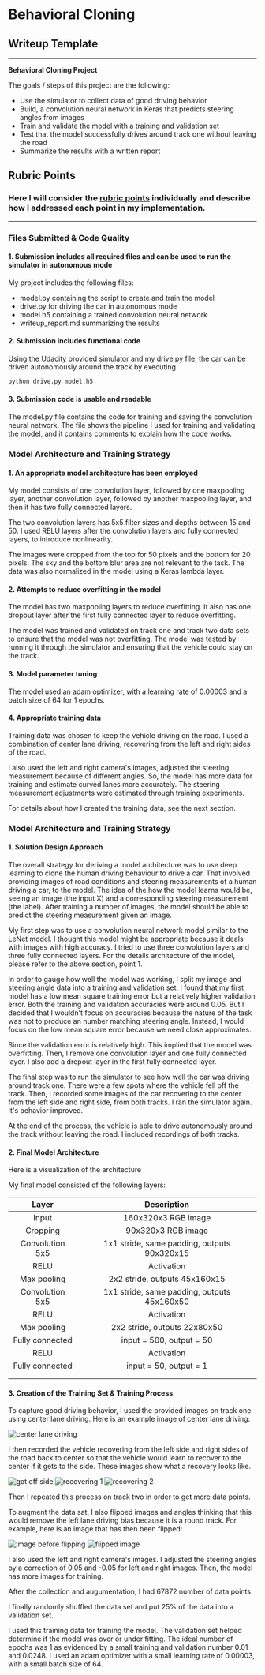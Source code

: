 # **Behavioral Cloning** 

## Writeup Template

---

**Behavioral Cloning Project**

The goals / steps of this project are the following:
* Use the simulator to collect data of good driving behavior
* Build, a convolution neural network in Keras that predicts steering angles from images
* Train and validate the model with a training and validation set
* Test that the model successfully drives around track one without leaving the road
* Summarize the results with a written report


[//]: # (Image References)

[image1]: ./center.jpg "Center lane driving"
[image2]: ./off_side.jpg "Driving off side"
[image3]: ./recovery1.jpg "Recovery Image"
[image4]: ./recovery2.jpg "Recovery Image"
[image5]: ./before_flip.jpg "Image before flipping"
[image6]: ./after_flip.jpg "Image after flipping"



## Rubric Points
### Here I will consider the [rubric points](https://review.udacity.com/#!/rubrics/432/view) individually and describe how I addressed each point in my implementation.  

---
### Files Submitted & Code Quality

#### 1. Submission includes all required files and can be used to run the simulator in autonomous mode

My project includes the following files:
* model.py containing the script to create and train the model
* drive.py for driving the car in autonomous mode
* model.h5 containing a trained convolution neural network 
* writeup_report.md summarizing the results

#### 2. Submission includes functional code
Using the Udacity provided simulator and my drive.py file, the car can be driven autonomously around the track by executing 
```sh
python drive.py model.h5
```

#### 3. Submission code is usable and readable

The model.py file contains the code for training and saving the convolution neural network. The file shows the pipeline I used for training and validating the model, and it contains comments to explain how the code works.

### Model Architecture and Training Strategy

#### 1. An appropriate model architecture has been employed

My model consists of one convolution layer, followed by one maxpooling layer, another convolution layer, followed by another maxpooling layer, and then it has two fully connected layers.

The two convolution layers has 5x5 filter sizes and depths between 15 and 50.  I used RELU layers after the convolution layers and fully connected layers, to introduce nonlinearity.

The images were cropped from the top for 50 pixels and the bottom for 20 pixels.  The sky and the bottom blur area are not relevant to the task.  The data was also normalized in the model using a Keras lambda layer.  

#### 2. Attempts to reduce overfitting in the model

The model has two maxpooling layers to reduce overfitting.  It also has one dropout layer after the first fully connected layer to reduce overfitting. 

The model was trained and validated on track one and track two data sets to ensure that the model was not overfitting. The model was tested by running it through the simulator and ensuring that the vehicle could stay on the track.

#### 3. Model parameter tuning

The model used an adam optimizer, with a learning rate of 0.00003 and a batch size of 64 for 1 epochs.

#### 4. Appropriate training data

Training data was chosen to keep the vehicle driving on the road. I used a combination of center lane driving, recovering from the left and right sides of the road.

I also used the left and right camera's images, adjusted the steering measurement because of different angles.  So, the model has more data for training and estimate curved lanes more accurately.  The steering measurement adjustments were estimated through training experiments.

For details about how I created the training data, see the next section. 

### Model Architecture and Training Strategy

#### 1. Solution Design Approach

The overall strategy for deriving a model architecture was to use deep learning to clone the human driving behaviour to drive a car.  That involved providing images of road conditions and steering measurements of a human driving a car, to the model.  The idea of the how the model learns would be, seeing an image (the input X) and a corresponding steering measurement (the label).  After training a number of images, the model should be able to predict the steering measurement given an image.  

My first step was to use a convolution neural network model similar to the LeNet model.  I thought this model might be appropriate because it deals with images with high accuracy.  I tried to use three convolution layers and three fully connected layers.  For the details architecture of the model, please refer to the above section, point 1.

In order to gauge how well the model was working, I split my image and steering angle data into a training and validation set. I found that my first model has a low mean square training error but a relatively higher validation error.  Both the training and validation accuracies were around 0.05.  But I decided that I wouldn't focus on accuracies because the nature of the task was not to produce an number matching steering angle.  Instead, I would focus on the low mean square error because we need close approximates.  

Since the validation error is relatively high.  This implied that the model was overfitting.  Then, I remove one convolution layer and one fully connected layer.  I also add a dropout layer in the first fully connected layer.  

The final step was to run the simulator to see how well the car was driving around track one. There were a few spots where the vehicle fell off the track.  Then, I recorded some images of the car recovering to the center from the left side and right side, from both tracks.  I ran the simulator again.  It's behavior improved.

At the end of the process, the vehicle is able to drive autonomously around the track without leaving the road.  I included recordings of both tracks.

#### 2. Final Model Architecture


Here is a visualization of the architecture 

My final model consisted of the following layers:

| Layer         		|     Description	        					| 
|:---------------------:|:---------------------------------------------:| 
| Input 				| 160x320x3 RGB image  							| 
| Cropping 				| 90x320x3 RGB image  							| 
| Convolution 5x5     	| 1x1 stride, same padding, outputs 90x320x15 	|
| RELU					| Activation									|
| Max pooling	      	| 2x2 stride,  outputs 45x160x15 				|
| Convolution 5x5	    | 1x1 stride, same padding, outputs 45x160x50 	|
| RELU					| Activation									|
| Max pooling	      	| 2x2 stride,  outputs 22x80x50   				|
| Fully connected		| input = 500, output = 50   					|
| RELU					| Activation									|
| Fully connected		| input = 50, output = 1						|
|						|												|
|						|												|


#### 3. Creation of the Training Set & Training Process

To capture good driving behavior, I used the provided images on track one using center lane driving. Here is an example image of center lane driving:

![center lane driving][image1]

I then recorded the vehicle recovering from the left side and right sides of the road back to center so that the vehicle would learn to recover to the center if it gets to the side.  These images show what a recovery looks like.

![got off side][image2]
![recovering 1][image3]
![recovering 2][image4]

Then I repeated this process on track two in order to get more data points.

To augment the data sat, I also flipped images and angles thinking that this would remove the left lane driving bias because it is a round track.  For example, here is an image that has then been flipped:

![image before flipping][image5]
![flipped image][image6]

I also used the left and right camera's images.  I adjusted the steering angles by a correction of 0.05 and -0.05 for left and right images.  Then, the model has more images for training.


After the collection and augumentation, I had 67872 number of data points.    

I finally randomly shuffled the data set and put 25% of the data into a validation set. 

I used this training data for training the model.  The validation set helped determine if the model was over or under fitting. The ideal number of epochs was 1 as evidenced by a small training and validation number 0.01 and 0.0248.  I used an adam optimizer with a small learning rate of 0.00003, with a small batch size of 64.
